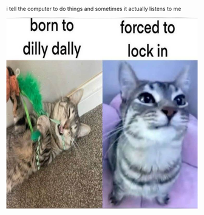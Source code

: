 i tell the computer to do things and sometimes it actually listens to me
<!--START_SECTION:update_image-->
<img src=https://raw.githubusercontent.com/sneakykestrel/sneakykestrel/main/.github/images/born-to-dilly-dally-forced-to-lock-in.jpg height="" width="" align=left alt=kitty />
<!--END_SECTION:update_image-->

